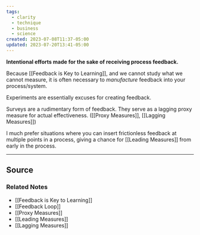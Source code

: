 ```yaml
---
tags:
  - clarity
  - technique
  - business
  - science
created: 2023-07-08T11:37-05:00
updated: 2023-07-20T13:41-05:00
---
```

**Intentional efforts made for the sake of receiving process feedback.**

Because [[Feedback is Key to Learning]], and we cannot study what we cannot measure, it is often necessary to *manufacture* feedback into your process/system.

Experiments are essentially excuses for creating feedback. 

Surveys are a rudimentary form of feedback. They serve as a lagging proxy measure for actual effectiveness. ([[Proxy Measures]], [[Lagging Measures]])

I much prefer situations where you can insert frictionless feedback at multiple points in a process, giving a chance for [[Leading Measures]] from early in the process. 

---

## Source


### Related Notes
- [[Feedback is Key to Learning]] 
- [[Feedback Loop]] 
- [[Proxy Measures]] 
- [[Leading Measures]] 
- [[Lagging Measures]]